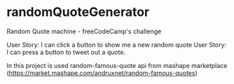 # randomQuoteGenerator

Random Quote machine - freeCodeCamp's challenge

User Story: I can click a button to show me a new random quote
User Story: I can press a button to tweet out a quote.

In this project is used random-famous-quote api from mashape marketplace (https://market.mashape.com/andruxnet/random-famous-quotes)
